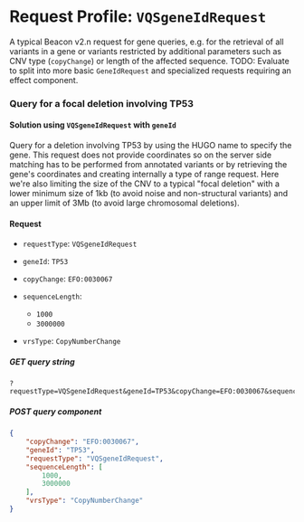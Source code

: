 # Request Profile: `VQSgeneIdRequest`

A typical Beacon v2.n request for gene queries, e.g. for the retrieval of
all variants in a gene or variants restricted by additional parameters
such as CNV type (`copyChange`) or length of the affected sequence.
TODO: Evaluate to split into more basic `GeneIdRequest` and specialized
      requests requiring an effect component.

### Query for a focal deletion involving TP53

#### Solution using `VQSgeneIdRequest` with `geneId`

Query for a deletion involving TP53 by using the HUGO name to specify the
gene. This request does not provide coordinates so on the server side matching
has to be performed from annotated variants or by retrieving the gene's
coordinates and creating internally a type of range request. Here we're also 
limiting the size of the CNV to a typical "focal deletion" with a lower minimum
size of 1kb (to avoid noise and non-structural variants) and an upper limit
of 3Mb (to avoid large chromosomal deletions).
#### Request 

    
* `requestType`: `VQSgeneIdRequest`    


    
* `geneId`: `TP53`    


    
* `copyChange`: `EFO:0030067`    


    
* `sequenceLength`:     
    - `1000`    
    - `3000000`        


    
* `vrsType`: `CopyNumberChange`    




##### GET query string
```
?requestType=VQSgeneIdRequest&geneId=TP53&copyChange=EFO:0030067&sequenceLength=1000,3000000&vrsType=CopyNumberChange
```



##### POST query component 
```json
{
    "copyChange": "EFO:0030067",
    "geneId": "TP53",
    "requestType": "VQSgeneIdRequest",
    "sequenceLength": [
        1000,
        3000000
    ],
    "vrsType": "CopyNumberChange"
}
```
